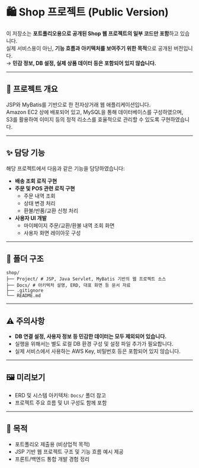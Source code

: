# 🛍️ Shop 프로젝트 (Public Version)

이 저장소는 **포트폴리오용으로 공개된 Shop 웹 프로젝트의 일부 코드만 포함**하고 있습니다.  
실제 서비스용이 아닌, **기능 흐름과 아키텍처를 보여주기 위한 목적**으로 공개된 버전입니다.  
→ **민감 정보, DB 설정, 실제 상품 데이터 등은 포함되어 있지 않습니다.**

---

## 📌 프로젝트 개요

JSP와 MyBatis를 기반으로 한 전자상거래 웹 애플리케이션입니다.  
Amazon EC2 상에 배포되어 있고, MySQL을 통해 데이터베이스를 구성하였으며,  
S3를 활용하여 이미지 등의 정적 리소스를 효율적으로 관리할 수 있도록 구현하였습니다.

---

## ✨ 담당 기능

해당 프로젝트에서 다음과 같은 기능을 담당하였습니다:

- **배송 조회 로직 구현**
- **주문 및 POS 관련 로직 구현**
  - 주문 내역 조회
  - 상태 변경 처리
  - 환불/반품/교환 신청 처리
- **사용자 UI 개발**
  - 마이페이지 주문/교환/환불 내역 조회 화면
  - 사용자 화면 레이아웃 구성

---

## 📁 폴더 구조

```
shop/
├── Project/ # JSP, Java Servlet, MyBatis 기반의 웹 프로젝트 소스
├── Docs/ # 아키텍처 설명, ERD, 대표 화면 등 문서 자료
├── .gitignore
└── README.md
```
---

## ⚠️ 주의사항

- **DB 연결 설정, 사용자 정보 등 민감한 데이터는 모두 제외되어 있습니다.**
- 실행을 위해서는 별도 로컬 DB 환경 구성 및 설정 파일 추가가 필요합니다.
- 실제 서비스에서 사용하는 AWS Key, 비밀번호 등은 포함되어 있지 않습니다.

---

## 🖼️ 미리보기

- ERD 및 시스템 아키텍처: `Docs/` 폴더 참고
- 프로젝트 주요 흐름 및 UI 구성도 함께 포함

---

## 🎯 목적

- 포트폴리오 제출용 (비상업적 목적)
- JSP 기반 웹 프로젝트 구조 및 기능 흐름 예시 제공
- 프론트/백엔드 통합 개발 경험 정리

